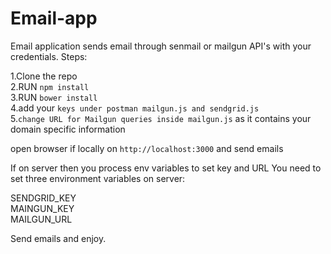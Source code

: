 # Email-app


Email application sends email through senmail or mailgun API's with your credentials.
Steps:  

1.Clone the repo    
2.RUN `npm install`   
3.RUN `bower install`    
4.add your `keys under postman mailgun.js and sendgrid.js`     
5.`change URL for Mailgun queries inside mailgun.js` as it contains your domain specific information  

open browser if locally on `http://localhost:3000` and send emails

If on server then you process env variables to set key and URL
You need to set three environment variables on server:  

SENDGRID_KEY   
 MAINGUN_KEY   
 MAILGUN_URL

Send emails and enjoy.
